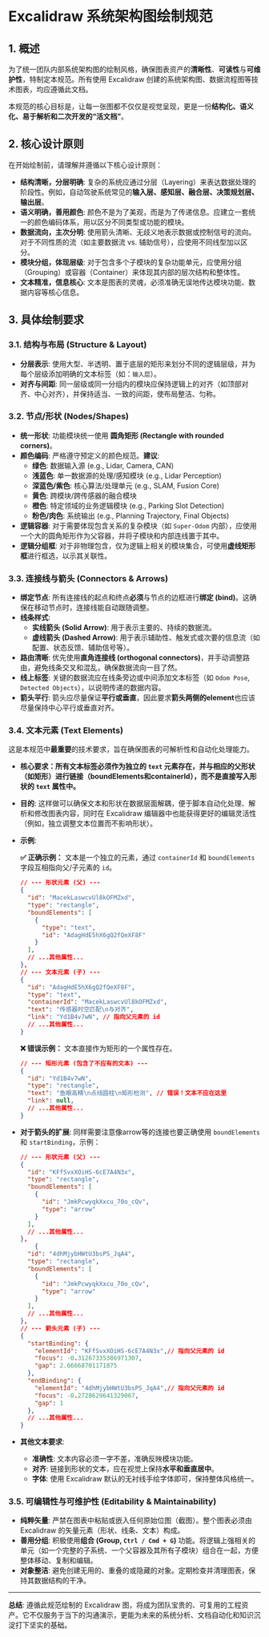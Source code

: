 # Excalidraw 系统架构图绘制规范

## 1. 概述

为了统一团队内部系统架构图的绘制风格，确保图表资产的**清晰性**、**可读性**与**可维护性**，特制定本规范。所有使用 Excalidraw 创建的系统架构图、数据流程图等技术图表，均应遵循此文档。

本规范的核心目标是，让每一张图都不仅仅是视觉呈现，更是一份**结构化、语义化、易于解析和二次开发的“活文档”**。

## 2. 核心设计原则

在开始绘制前，请理解并遵循以下核心设计原则：

*   **结构清晰，分层明确**: 复杂的系统应通过分层（Layering）来表达数据处理的阶段性。例如，自动驾驶系统常见的**输入层、感知层、融合层、决策规划层、输出层**。
*   **语义明确，善用颜色**: 颜色不是为了美观，而是为了传递信息。应建立一套统一的颜色编码体系，用以区分不同类型或功能的模块。
*   **数据流向，主次分明**: 使用箭头清晰、无歧义地表示数据或控制信号的流向。对于不同性质的流（如主要数据流 vs. 辅助信号），应使用不同线型加以区分。
*   **模块分组，体现层级**: 对于包含多个子模块的复杂功能单元，应使用分组（Grouping）或容器（Container）来体现其内部的层次结构和整体性。
*   **文本精准，信息核心**: 文本是图表的灵魂，必须准确无误地传达模块功能、数据内容等核心信息。

## 3. 具体绘制要求

### 3.1. 结构与布局 (Structure & Layout)

*   **分层表示**: 使用大型、半透明、置于底层的矩形来划分不同的逻辑层级，并为每个层级添加明确的文本标签（如：`输入层`）。
*   **对齐与间距**: 同一层级或同一分组内的模块应保持逻辑上的对齐（如顶部对齐、中心对齐），并保持适当、一致的间距，使布局整洁、匀称。

### 3.2. 节点/形状 (Nodes/Shapes)

*   **统一形状**: 功能模块统一使用 **圆角矩形 (Rectangle with rounded corners)**。
*   **颜色编码**: 严格遵守预定义的颜色规范。**建议**:
    *   **绿色**: 数据输入源 (e.g., Lidar, Camera, CAN)
    *   **浅蓝色**: 单一数据源的处理/感知模块 (e.g., Lidar Perception)
    *   **深蓝色/紫色**: 核心算法/处理单元 (e.g., SLAM, Fusion Core)
    *   **黄色**: 跨模块/跨传感器的融合模块
    *   **橙色**: 特定领域的业务逻辑模块 (e.g., Parking Slot Detection)
    *   **粉色/肉色**: 系统输出 (e.g., Planning Trajectory, Final Objects)
*   **逻辑容器**: 对于需要体现包含关系的复杂模块（如 `Super-Odom` 内部），应使用一个大的圆角矩形作为父容器，并将子模块和内部连线置于其中。
*   **逻辑分组框**: 对于非物理包含，仅为逻辑上相关的模块集合，可使用**虚线矩形框**进行框选，以示其关联性。

### 3.3. 连接线与箭头 (Connectors & Arrows)

*   **绑定节点**: 所有连接线的起点和终点**必须**与节点的边框进行**绑定 (bind)**。这确保在移动节点时，连接线能自动跟随调整。
*   **线条样式**:
    *   **实线箭头 (Solid Arrow)**: 用于表示主要的、持续的数据流。
    *   **虚线箭头 (Dashed Arrow)**: 用于表示辅助性、触发式或次要的信息流（如配置、状态反馈、辅助信号等）。
*   **路由清晰**: 优先使用**直角连接线 (orthogonal connectors)**，并手动调整路由，避免线条交叉和混乱，确保数据流向一目了然。
*   **线上标签**: 关键的数据流应在线条旁边或中间添加文本标签（如 `Odom Pose`, `Detected Objects`），以说明传递的数据内容。
*   **箭头平行**: 箭头应尽量保证**平行或垂直**，因此要求**箭头两侧的element**也应该尽量保持中心平行或垂直对齐。

### 3.4. 文本元素 (Text Elements)

这是本规范中**最重要**的技术要求，旨在确保图表的可解析性和自动化处理能力。

*   **核心要求：所有文本标签必须作为独立的 `text` 元素存在，并与相应的父形状（如矩形）进行链接（boundElements和containerId），而不是直接写入形状的 `text` 属性中。**

*   **目的**: 这样做可以确保文本和形状在数据层面解耦，便于脚本自动化处理、解析和修改图表内容，同时在 Excalidraw 编辑器中也能获得更好的编辑灵活性（例如，独立调整文本位置而不影响形状）。

*   **示例**:

    **✅ 正确示例：** 文本是一个独立的元素，通过 `containerId` 和 `boundElements` 字段互相指向父/子元素的 `id`。

    ```json
    // --- 形状元素 (父) ---
    {
      "id": "MacekLaswcvUl8kOFMZxd",
      "type": "rectangle",
      "boundElements": [
        {
          "type": "text",
          "id": "AdagHdE5hX6gQ2fQeXF8F"
        }
      ],
      // ...其他属性...
    },
    // --- 文本元素 (子) ---
    {
      "id": "AdagHdE5hX6gQ2fQeXF8F",
      "type": "text",
      "containerId": "MacekLaswcvUl8kOFMZxd",
      "text": "传感器时空匹配\n与对齐",
      "link": "Yd1B4v7wN", // 指向父元素的 id
      // ...其他属性...
    }
    ```

    **❌ 错误示例：** 文本直接作为矩形的一个属性存在。

    ```json
    // --- 矩形元素 (包含了不应有的文本) ---
    {
      "id": "Yd1B4v7wN",
      "type": "rectangle",
      "text": "鱼眼高精\n点线圆柱\n矩形检测", // 错误！文本不应在这里
      "link": null,
      // ...其他属性...
    }
    ```

*   **对于箭头的扩展**: 同样需要注意像arrow等的连接也要正确使用 `boundElements` 和 `startBinding`，示例：
   
    ```json
    // --- 形状元素 (父) ---
    {
      "id": "KFfSvxXOiHS-6cE7A4N3x",
      "type": "rectangle",
      "boundElements": [
        {
          "id": "JmkPcwyqkXxcu_70o_cQv",
          "type": "arrow"
        }
      ],
      // ...其他属性...
    },
        {
      "id": "4dhMjybHWtU3bsPS_JqA4",
      "type": "rectangle",
      "boundElements": [
        {
          "id": "JmkPcwyqkXxcu_70o_cQv",
          "type": "arrow"
        }
      ],
      // ...其他属性...
    },
    // --- 箭头元素 (子) ---
    {
      "startBinding": {
        "elementId": "KFfSvxXOiHS-6cE7A4N3x",// 指向父元素的 id
        "focus": -0.31267335386971307,
        "gap": 2.66668701171875
      },
      "endBinding": {
        "elementId": "4dhMjybHWtU3bsPS_JqA4",// 指向父元素的 id
        "focus": -0.2728629641329067,
        "gap": 1
      }, 
      // ...其他属性...
    }
    ```

*   **其他文本要求**:
    *   **准确性**: 文本内容必须一字不差，准确反映模块功能。
    *   **对齐**: 链接到形状的文本，应在视觉上保持**水平和垂直居中**。
    *   **字体**: 使用 Excalidraw 默认的无衬线手绘字体即可，保持整体风格统一。

### 3.5. 可编辑性与可维护性 (Editability & Maintainability)

*   **纯粹矢量**: 严禁在图表中粘贴或嵌入任何原始位图（截图）。整个图表必须由 Excalidraw 的矢量元素（形状、线条、文本）构成。
*   **善用分组**: 积极使用**组合 (Group, `Ctrl / Cmd + G`)** 功能。将逻辑上强相关的单元（如一个完整的子系统、一个父容器及其所有子模块）组合在一起，方便整体移动、复制和编辑。
*   **对象整洁**: 避免创建无用的、重叠的或隐藏的对象。定期检查并清理图表，保持其数据结构的干净。

---

**总结**: 遵循此规范绘制的 Excalidraw 图，将成为团队宝贵的、可复用的工程资产。它不仅服务于当下的沟通演示，更能为未来的系统分析、文档自动化和知识沉淀打下坚实的基础。